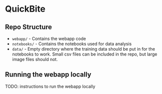 # QuickBite

## Repo Structure

* `webapp/` - Contains the webapp code
* `notebooks/` - Contains the notebooks used for data analysis
* `data/` - Empty directory where the training data should be put in for the notebooks to work. Small csv files can be included in the repo, but large image files should not.


## Running the webapp locally

TODO: instructions to run the webapp locally
